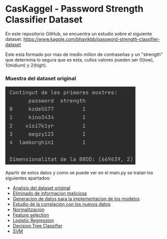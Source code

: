 # CasKaggel - Password Strength Classifier Dataset

En este repositorio GitHub, se encuentra un estudio sobre el siguiente dataset: https://www.kaggle.com/bhavikbb/password-strength-classifier-dataset

Este esta formado por mas de medio millon de contraseñas y un "strength" que determina lo segura que es esta, cullos valores pueden ser 0(low), 1(midium) y 2(high).

### Muestra del dataset original

![alt text](https://github.com/Gabi-99/CasKaggel/blob/401c1591f94dd35a80fed4f732649102867f4553/img/Mostra%20dataset%20original.png)

Apartir de estos datos y como se puede ver en el main.py se tratan los siguientes apartados:

* [Analisis del dataset original](#Analisis-del-dataset-original)
* [Eliminado de informacion maliciosa](#Eliminado-de-informacion-maliciosa)
* [Generacion de datos para la implementacion de los modelos](#Generacion-de-datos-para-la-implementacion-de-los-modelos)
* [Estudio de la correlación con los nuevos datos](#Estudio-de-la-correlación-con-los-nuevos-datos)
* [Normalitzacion](#Normalitzacion)
* [Feature selection](#Feature-selection)
* [Logistic Regression](#Logistic-Regression)
* [Decision Tree Classifier](#Decision-Tree-Classifier)
* [SVM](#SVM)

